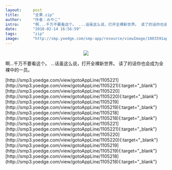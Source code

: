 ```yaml
---
layout:     post
title:      "全果.zip"
author:     "作者：みやこ"
intro:      "啊...千万不要看这个。 ...话虽这么说，打开全裸新世界。 读了的话你也会成为全裸中的一员。"
date:       "2018-02-14 16:56:59"
tags:       "zip"
image:      "http://smp.yoedge.com/smp-app/resource/viewImage/1003591appline.png"
---
```

<div style="text-align: center">
<p><img src="http://smp.yoedge.com/smp-app/resource/viewImage/1003591appline.png"/></p>
</div>
<p class="post-meta">
<span>啊...千万不要看这个。 ...话虽这么说，打开全裸新世界。 读了的话你也会成为全裸中的一员。</span>
</p>
[http://smp3.yoedge.com/view/gotoAppLine/1105221](http://smp3.yoedge.com/view/gotoAppLine/1105221){:target="_blank"}
[http://smp3.yoedge.com/view/gotoAppLine/1105220](http://smp3.yoedge.com/view/gotoAppLine/1105220){:target="_blank"}
[http://smp3.yoedge.com/view/gotoAppLine/1105219](http://smp3.yoedge.com/view/gotoAppLine/1105219){:target="_blank"}
[http://smp3.yoedge.com/view/gotoAppLine/1105218](http://smp3.yoedge.com/view/gotoAppLine/1105218){:target="_blank"}
[http://smp3.yoedge.com/view/gotoAppLine/1105221](http://smp3.yoedge.com/view/gotoAppLine/1105221){:target="_blank"}
[http://smp3.yoedge.com/view/gotoAppLine/1105220](http://smp3.yoedge.com/view/gotoAppLine/1105220){:target="_blank"}
[http://smp3.yoedge.com/view/gotoAppLine/1105219](http://smp3.yoedge.com/view/gotoAppLine/1105219){:target="_blank"}
[http://smp3.yoedge.com/view/gotoAppLine/1105218](http://smp3.yoedge.com/view/gotoAppLine/1105218){:target="_blank"}


